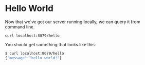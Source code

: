 # Hello World  

Now that we've got our server running locally, we can query it from command line.  

```
curl localhost:8079/hello
```

You should get something that looks like this:

```sh
$ curl localhost:8079/hello  
{"message":"hello world!"}
```
